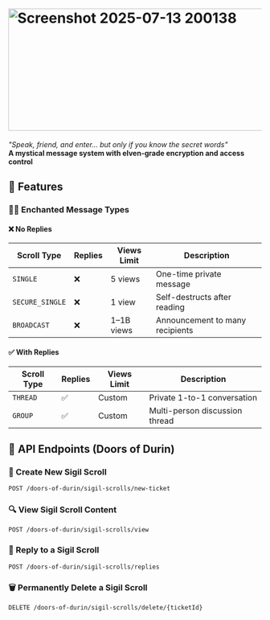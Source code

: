 # <img width="736" height="243" alt="Screenshot 2025-07-13 200138" src="https://github.com/user-attachments/assets/634516af-527f-41ac-bcae-b50c88673576" />


*"Speak, friend, and enter... but only if you know the secret words"*  
**A mystical message system with elven-grade encryption and access control**

## 🌟 Features

### 🧙‍♂️ Enchanted Message Types

#### ❌ No Replies
| Scroll Type     | Replies | Views Limit | Description                        |
|-----------------|---------|-------------|------------------------------------|
| `SINGLE`        | ❌      | 5 views     | One-time private message           |
| `SECURE_SINGLE` | ❌      | 1 view      | Self-destructs after reading       |
| `BROADCAST`     | ❌      | 1–1B views  | Announcement to many recipients    |

#### ✅ With Replies
| Scroll Type | Replies | Views Limit | Description                     |
|-------------|---------|-------------|---------------------------------|
| `THREAD`    | ✅      | Custom      | Private 1-to-1 conversation     |
| `GROUP`     | ✅      | Custom      | Multi-person discussion thread  |



## 🏰 API Endpoints (Doors of Durin)

### 🎨 Create New Sigil Scroll
```bash
POST /doors-of-durin/sigil-scrolls/new-ticket
```

### 🔍 View Sigil Scroll Content
```bash
POST /doors-of-durin/sigil-scrolls/view
```

### 💬 Reply to a Sigil Scroll
```bash
POST /doors-of-durin/sigil-scrolls/replies
```

### 🗑️ Permanently Delete a Sigil Scroll
```bash
DELETE /doors-of-durin/sigil-scrolls/delete/{ticketId}
```
